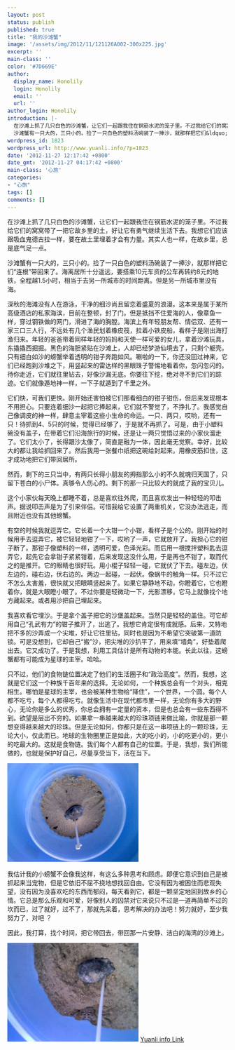 ```yaml
---
layout: post
status: publish
published: true
title: "我的沙滩蟹"
image: '/assets/img/2012/11/121126A002-300x225.jpg'
excerpt: ''
main-class: ''
color: '#7D669E'
author:
  display_name: Honolily
  login: Honolily
  email: ''
  url: ''
author_login: Honolily
introduction: |-
  在沙滩上抓了几只白色的沙滩蟹，让它们一起跟我住在钢筋水泥的笼子里。不过我给它们的窝窝带了一把它故乡里的土，好让它有勇气继续生活下去。我想它们应该跟吸血鬼德古拉一样，要在故土里埋着才会有力量。其实人也一样，在故乡里，总是底气足一点。
  沙滩蟹有一只大的，三只小的。捡了一只白色的塑料汤碗装了一捧沙，就那样把它们&ldquo;连根&rdquo;带回来了。海离居所十分遥远，要搭乘10元车资的公车再转约8元的地铁，全程越1.5小时，相当于去另一所城市的时间距离。但是另一所城市里没有海。
wordpress_id: 1823
wordpress_url: http://www.yuanli.info/?p=1823
date: '2012-11-27 12:17:42 +0800'
date_gmt: '2012-11-27 04:17:42 +0800'
main-class: '心旅'
categories:
- "心旅"
tags: []
comments: []
---
```

在沙滩上抓了几只白色的沙滩蟹，让它们一起跟我住在钢筋水泥的笼子里。不过我给它们的窝窝带了一把它故乡里的土，好让它有勇气继续生活下去。我想它们应该跟吸血鬼德古拉一样，要在故土里埋着才会有力量。其实人也一样，在故乡里，总是底气足一点。

沙滩蟹有一只大的，三只小的。捡了一只白色的塑料汤碗装了一捧沙，就那样把它们&ldquo;连根&rdquo;带回来了。海离居所十分遥远，要搭乘10元车资的公车再转约8元的地铁，全程越1.5小时，相当于去另一所城市的时间距离。但是另一所城市里没有海。

深秋的海滩没有人在游泳，干净的细沙尚且留恋着盛夏的浪漫。这本来是属于某所高级酒店的私家海滨，目前在整顿，封了门。但是抵挡不住爱海的人，像章鱼一样，穿过钢铁做的网门，滑进了海的胸膛。海滨上有年轻朋友帮、情侣双、还有一家三口三人行，不远处有几个渔民划着橡皮筏，拉着小铁皮船，看样子是刚出海打渔归来。年轻的爸爸带着同样年轻的妈妈和天使一样可爱的女儿，拿着沙滩玩具，东撬撬西掘掘。黑色的海胆紧贴在沙滩上，人却已经梦游仙境去了，只剩个躯壳。只有细白如沙的螃蟹举着透明的钳子奔跑如风。唰啦的一下，你还没回过神来，它们已经跑到沙堆之下，用竖起来的雷达样的黑眼珠子警惕地看着你，忽闪忽闪的。待你走近，它们就往里钻去，好像沙漏无底。你要往下挖，绝对寻不到它们的踪迹。它们就像遁地神一样，一下子就遁到了千里之外。

它们快，可我们更快。刚开始还害怕被它们那看细白的钳子钳伤，但后来发现根本不用担心。只要连着细沙一起把它捧起来，它们就不警觉了，不挣扎了。我感觉自己像调皮的神一样，肆意主宰着这些小生命的命运。一只、两只，哎哟，还有一只！待抓到4、5只的时候，觉得已经够了，于是就不再抓了。可是，由于小塑料碗没有盖子，在带着它们沿海旅行的时候，还是让一两只觉悟过来的小家伙溜走了。它们太小了，长得跟沙太像了，简直是融为一体，因此毫无觉察。幸好，比较大的都让我给抓回来了。然后我用一张餐巾纸把这碗给封起来，用橡皮筋扣住，这才成功地把它们带回居所。

然而，剩下的三只当中，有两只长得小朋友的拇指那么小的不久就魂归天国了，只留下苍白的小尸体。真够令人伤心的。剩下的那一只比较大的就成了我的宝贝儿。

这个小家伙每天晚上都睡不着，总是喜欢往外爬，而且喜欢发出一种轻轻的叩击声。据说叩击声是为了引来伴侣。可惜我给它设置了两重机关，它没办法逃走，而且附近也没有其他螃蟹。

有空的时候我就逗弄它。它长着一个大钳一个小钳，看样子是个公的。刚开始的时候用手去逗弄它，被它轻轻地钳了一下，哎哟了一声，它就放开了。我担心它的钳子断了。那钳子像塑料的一样，透明可爱，色泽光彩。而后用一根搅拌塑料匙去逗弄它，起先它会拿钳子紧紧钳着，后来发现这没什么用，于是再也不钳了，取而代之的是推开。它的眼睛也很好玩。用小棍子轻轻一碰，它就伏了下去。碰左边，伏左边的，碰右边，伏右边的。两边一起碰，一起伏。像蜗牛的触角一样。只不过它不怎么太害羞，很快就又把眼睛竖起来了。如果它静静地不动，你瞪着它，它也瞪着你，就是大眼瞪小眼了。不过你要是轻微动一下，光影漂移，它马上就像找个地方藏起来。或者用沙把自己埋起来。

我喜欢看它埋沙。于是拿个盖子把它的沙堡盖起来。当然只是轻轻的盖住。可它却用自己&ldquo;孔武有力&rdquo;的钳子推开了，出逃了。我想它肯定很有成就感。后来，又特地把不多的沙弄成一个尖堆，好让它往里钻，同时也是因为不希望它突破第一道防锁。可是没想到，它却自己&ldquo;搬&rdquo;沙，把尖堆的沙扒平了，用来填&ldquo;墙角&rdquo;，好垫着爬出去。它又成功了。于是我想，利用工具估计是所有动物的本能。长此以往，这螃蟹都有可能成为星球的主宰。哈哈。

只不过，他们的食物链位置决定了他们的生活圈子和&ldquo;政治高度&rdquo;。然而，我想，这就是它们这一个种族千百年来的选择。无论如何，一个种族总会有一个对头，相克相生。哪怕是星球的主宰，也会被某种生物给&ldquo;降住&rdquo;，一个世界，一个圆。每个人都不吃亏，每个人都得吃亏。就像生活中在现代都市里一样，无论你有多大的野心，无论你是多么的优秀，你总会拥有一定量的资本，但是也总会有一些东西得不到。欲望是层出不穷的。如果拿一串越来越大的珍珠项链来做比喻，你就是那一颗想变得越来越大的珍珠。但是无论如何，你都只是在这一串项链上的一颗珍珠，无论大小，仅此而已。地球的生物圈里正是如此，大的吃小的，小的吃更小的，更小的吃最大的。这就是食物链。我们每个人都有自己的位置。于是，我想，我们所能做的，也就是保护好自己，尽量享受当下，活在当下。

[![yuanli info image](/assets/img/2012/11/121126A002-300x225.jpg)](/assets/img/2012/11/121126A002.jpg)

我估计我的小螃蟹不会像我这样，有这么多种思考和顾虑。即便它意识到自己是被抓起来当宠物，但是它依旧不屈不挠地想找回自由。它没有因为被困住而悲观失望，没有因为没喜欢吃的东西而郁闷，每天看到它，都是一颗坚定地回到故乡的心情。它总是那么乐观和可爱，好像别人的囚禁对它来说只不过是一道再简单不过的坎而已，过了就好，过不了，那就先呆着，思考解决的办法吧！努力就好，至少我努力了，对吧 ？

因此，我打算，找个时间，把它带回去，带回那一片安静、洁白的海湾的沙滩上。

[![yuanli info image](/assets/img/2012/11/121126A0001-300x225.jpg)](/assets/img/2012/11/121126A0001.jpg)
[Yuanli info Link](/assets/img/2012/11/121126A000.jpg)